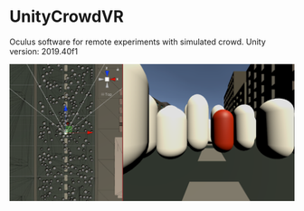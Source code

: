 # UnityCrowdVR

Oculus software for remote experiments with simulated crowd.
Unity version: 2019.40f1

![Unity View](https://github.com/dgiunchi/UnityCrowdVR/blob/master/UnitycrowdVR.png?raw=true)

